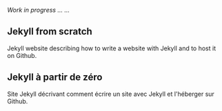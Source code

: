 *Work in progress ... ...* 

## Jekyll from scratch

Jekyll website describing how to write a website with Jekyll and to host it on Github.

## Jekyll à partir de zéro

Site Jekyll décrivant comment écrire un site avec Jekyll et l'héberger sur Github.
